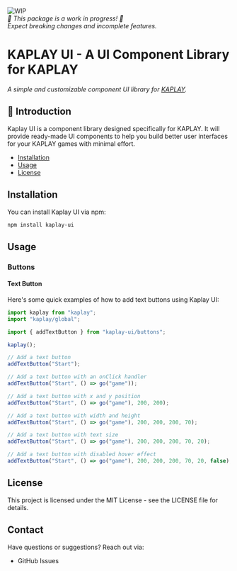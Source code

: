 ![WIP](https://img.shields.io/badge/status-WIP-yellow)
<br>_🚧 This package is a work in progress! 🚧_  
_Expect breaking changes and incomplete features._

# KAPLAY UI - A UI Component Library for KAPLAY

_A simple and customizable component UI library for [KAPLAY](https://kaplayjs.com/)._

## 🚀 Introduction

Kaplay UI is a component library designed specifically for KAPLAY. It will provide ready-made UI components to help you build better user interfaces for your KAPLAY games with minimal effort.

- [Installation](#installation)
- [Usage](#usage)
- [License](#license)

## Installation

You can install Kaplay UI via npm:

```bash
npm install kaplay-ui
```

## Usage

### Buttons

#### Text Button

Here's some quick examples of how to add text buttons using Kaplay UI:

```javascript
import kaplay from "kaplay";
import "kaplay/global";

import { addTextButton } from "kaplay-ui/buttons";

kaplay();

// Add a text button
addTextButton("Start");

// Add a text button with an onClick handler
addTextButton("Start", () => go("game"));

// Add a text button with x and y position
addTextButton("Start", () => go("game"), 200, 200);

// Add a text button with width and height
addTextButton("Start", () => go("game"), 200, 200, 200, 70);

// Add a text button with text size
addTextButton("Start", () => go("game"), 200, 200, 200, 70, 20);

// Add a text button with disabled hover effect
addTextButton("Start", () => go("game"), 200, 200, 200, 70, 20, false);
```

## License

This project is licensed under the MIT License - see the LICENSE file for details.

## Contact

Have questions or suggestions? Reach out via:

- GitHub Issues
